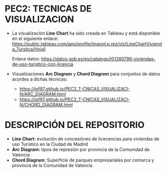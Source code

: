 # PEC2: TECNICAS DE VISUALIZACION
* La visualización **Line Chart** ha sido creada en Tableau y está disponible en el siguiente enlace:
  https://public.tableau.com/app/profile/imanol.p.rez/viz/LineChartVivienda_Turstica/Hoja1

  Enlace datos: https://datos.gob.es/es/catalogo/l01280796-viviendas-de-uso-turistico-con-licencia
  
* Visualizaciones **Arc Diagram** y **Chord Diagram** para conjuntos de datos acordes a dichas técnicas:
  * https://ipf97.github.io/PEC2_T-CNICAS_VISUALIZACI-N/ARC_DIAGRAM.html
  * https://ipf97.github.io/PEC2_T-CNICAS_VISUALIZACI-N/CHORD_DIAGRAM.html

# DESCRIPCIÓN DEL REPOSITORIO
* **Line Chart:** evolución de concesiónes de licecencias para viviendas de uso Turístico en la Ciudad de Madrid
* **Arc Diagram:** tipos de represión por provincia de la Comunidad de Valencia
* **Chord Diagram:** Superficie de parques empresariales por comarca y provincia de la Comunidad de Valencia
